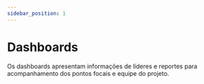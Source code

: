 ```yaml
---
sidebar_position: 1
---
```


# Dashboards

Os dashboards apresentam informações de líderes e reportes para acompanhamento dos pontos focais e equipe do projeto.


